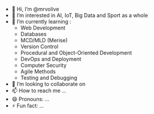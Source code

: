 - 👋 Hi, I’m @mrvolive
- 👀 I’m interested in AI, IoT, Big Data and Sport as a whole
- 🌱 I’m currently learning :
  - Web Development
  - Databases
  - MCD/MLD (Merise)
  - Version Control
  - Procedural and Object-Oriented Development
  - DevOps and Deployment
  - Computer Security
  - Agile Methods
  - Testing and Debugging
- 💞️ I’m looking to collaborate on 
- 📫 How to reach me ...
- 😄 Pronouns: ...
- ⚡ Fun fact: ...

<!---
mrvolive/mrvolive is a ✨ special ✨ repository because its `README.md` (this file) appears on your GitHub profile.
You can click the Preview link to take a look at your changes.
--->
